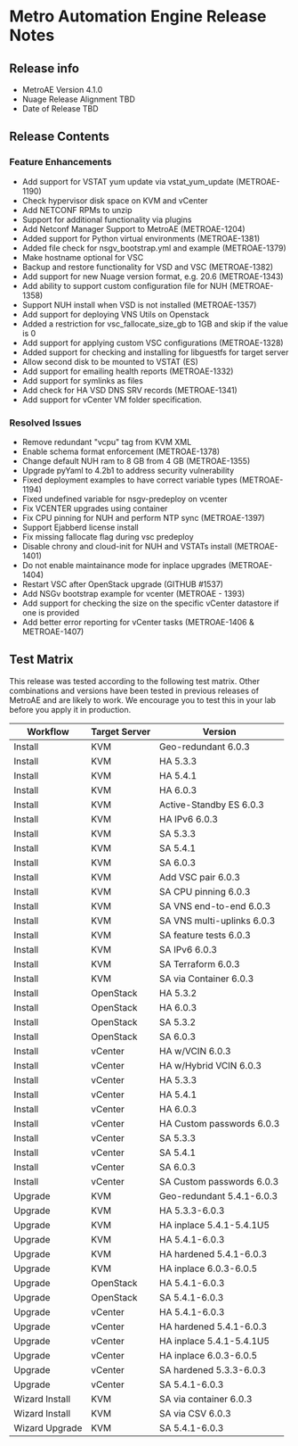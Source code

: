 # Metro Automation Engine Release Notes

## Release info

* MetroAE Version 4.1.0
* Nuage Release Alignment TBD
* Date of Release TBD

## Release Contents

### Feature Enhancements

* Add support for VSTAT yum update via vstat_yum_update (METROAE-1190)
* Check hypervisor disk space on KVM and vCenter
* Add NETCONF RPMs to unzip
* Support for additional functionality via plugins
* Add Netconf Manager Support to MetroAE (METROAE-1204)
* Added support for Python virtual environments (METROAE-1381)
* Added file check for nsgv_bootstrap.yml and example (METROAE-1379)
* Make hostname optional for VSC
* Backup and restore functionality for VSD and VSC (METROAE-1382)
* Add support for new Nuage version format, e.g. 20.6 (METROAE-1343)
* Add ability to support custom configuration file for NUH (METROAE-1358)
* Support NUH install when VSD is not installed (METROAE-1357)
* Add support for deploying VNS Utils on Openstack
* Added a restriction for vsc_fallocate_size_gb to 1GB and skip if the value is 0
* Add support for applying custom VSC configurations (METROAE-1328)
* Added support for checking and installing for libguestfs for target server
* Allow second disk to be mounted to VSTAT (ES)
* Add support for emailing health reports (METROAE-1332)
* Add support for symlinks as files
* Add check for HA VSD DNS SRV records (METROAE-1341)
* Add support for vCenter VM folder specification.

### Resolved Issues

* Remove redundant "vcpu" tag from KVM XML
* Enable schema format enforcement (METROAE-1378)
* Change default NUH ram to 8 GB from 4 GB (METROAE-1355)
* Upgrade pyYaml to 4.2b1 to address security vulnerability
* Fixed deployment examples to have correct variable types (METROAE-1194)
* Fixed undefined variable for nsgv-predeploy on vcenter
* Fix VCENTER upgrades using container
* Fix CPU pinning for NUH and perform NTP sync (METROAE-1397)
* Support Ejabberd license install
* Fix missing fallocate flag during vsc predeploy
* Disable chrony and cloud-init for NUH and VSTATs install (METROAE-1401)
* Do not enable maintainance mode for inplace upgrades (METROAE-1404)
* Restart VSC after OpenStack upgrade (GITHUB #1537)
* Add NSGv bootstrap example for vcenter (METROAE - 1393)
* Add support for checking the size on the specific vCenter datastore if one is provided
* Add better error reporting for vCenter tasks (METROAE-1406 & METROAE-1407)

## Test Matrix

This release was tested according to the following test matrix. Other combinations and versions have been tested in previous releases of MetroAE and are likely to work. We encourage you to test this in your lab before you apply it in production.

Workflow | Target Server | Version
-------- | -------- | --------
Install | KVM | Geo-redundant 6.0.3
Install | KVM | HA 5.3.3
Install | KVM | HA 5.4.1
Install | KVM | HA 6.0.3
Install | KVM | Active-Standby ES 6.0.3
Install | KVM | HA IPv6 6.0.3
Install | KVM | SA 5.3.3
Install | KVM | SA 5.4.1
Install | KVM | SA 6.0.3
Install | KVM | Add VSC pair 6.0.3
Install | KVM | SA CPU pinning 6.0.3
Install | KVM | SA VNS end-to-end 6.0.3
Install | KVM | SA VNS multi-uplinks 6.0.3
Install | KVM | SA feature tests 6.0.3
Install | KVM | SA IPv6 6.0.3
Install | KVM | SA Terraform 6.0.3
Install | KVM | SA via Container 6.0.3
Install | OpenStack | HA 5.3.2
Install | OpenStack | HA 6.0.3
Install | OpenStack | SA 5.3.2
Install | OpenStack | SA 6.0.3
Install | vCenter | HA w/VCIN 6.0.3
Install | vCenter | HA w/Hybrid VCIN 6.0.3
Install | vCenter | HA 5.3.3
Install | vCenter | HA 5.4.1
Install | vCenter | HA 6.0.3
Install | vCenter | HA Custom passwords 6.0.3
Install | vCenter | SA 5.3.3
Install | vCenter | SA 5.4.1
Install | vCenter | SA 6.0.3
Install | vCenter | SA Custom passwords 6.0.3
Upgrade | KVM | Geo-redundant 5.4.1-6.0.3
Upgrade | KVM | HA 5.3.3-6.0.3
Upgrade | KVM | HA inplace 5.4.1-5.4.1U5
Upgrade | KVM | HA 5.4.1-6.0.3
Upgrade | KVM | HA hardened 5.4.1-6.0.3
Upgrade | KVM | HA inplace 6.0.3-6.0.5
Upgrade | OpenStack | HA 5.4.1-6.0.3
Upgrade | OpenStack | SA 5.4.1-6.0.3
Upgrade | vCenter | HA 5.4.1-6.0.3
Upgrade | vCenter | HA hardened 5.4.1-6.0.3
Upgrade | vCenter | HA inplace 5.4.1-5.4.1U5
Upgrade | vCenter | HA inplace 6.0.3-6.0.5
Upgrade | vCenter | SA hardened 5.3.3-6.0.3
Upgrade | vCenter | SA 5.4.1-6.0.3
Wizard Install | KVM | SA via container 6.0.3
Wizard Install | KVM | SA via CSV 6.0.3
Wizard Upgrade | KVM | SA 5.4.1-6.0.3
